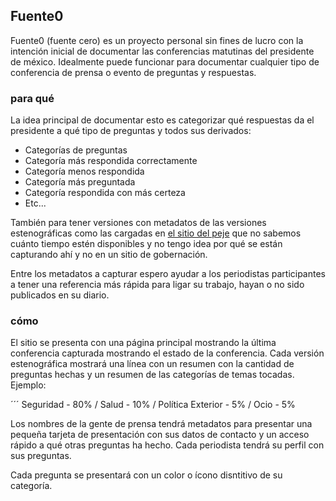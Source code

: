 ## Fuente0

Fuente0 (fuente cero) es un proyecto personal sin fines de lucro con la intención inicial de documentar las conferencias matutinas del presidente de méxico. Idealmente puede funcionar para documentar cualquier tipo de conferencia de prensa o evento de preguntas y respuestas.

### para qué

La idea principal de documentar esto es categorizar qué respuestas da el presidente a qué tipo de preguntas y todos sus derivados:

- Categorías de preguntas
- Categoría más respondida correctamente
- Categoría menos respondida
- Categoría más preguntada
- Categoría respondida con más certeza
- Etc...

También para tener versiones con metadatos de las versiones estenográficas como las cargadas en [el sitio del peje](https://lopezobrador.org.mx/secciones/version-estenografica/) que no sabemos cuánto tiempo estén disponibles y no tengo idea por qué se están capturando ahí y no en un sitio de gobernación.

Entre los metadatos a capturar espero ayudar a los periodistas participantes a tener una referencia más rápida para ligar su trabajo, hayan o no sido publicados en su diario.

### cómo

El sitio se presenta con una página principal mostrando la última conferencia capturada mostrando el estado de la conferencia. Cada versión estenográfica mostrará una línea con un resumen con la cantidad de preguntas hechas y un resumen de las categorías de temas tocadas. Ejemplo: 

´´´
Seguridad - 80% / Salud - 10% / Política Exterior - 5% / Ocio - 5%



Los nombres de la gente de prensa tendrá metadatos para presentar una pequeña tarjeta de presentación con sus datos de contacto y un acceso rápido a qué otras preguntas ha hecho. Cada periodista tendrá su perfil con sus preguntas.

Cada pregunta se presentará con un color o ícono disntitivo de su categoría. 


